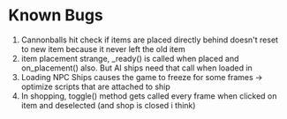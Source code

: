 # Known Bugs

1. Cannonballs hit check if items are placed directly behind doesn't reset to new item because it never left the old item
2. item placement strange, _ready() is called when placed and on_placement() also. But AI ships need that call when loaded in
3. Loading NPC Ships causes the game to freeze for some frames -> optimize scripts that are attached to ship
4. In shopping, toggle() method gets called every frame when clicked on item and deselected (and shop is closed i think)


